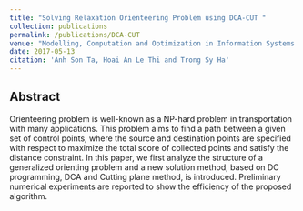 ```yaml
---
title: "Solving Relaxation Orienteering Problem using DCA-CUT "
collection: publications
permalink: /publications/DCA-CUT
venue: "Modelling, Computation and Optimization in Information Systems and Management Sciences, MCO 2015: Metz, France"
date: 2017-05-13
citation: 'Anh Son Ta, Hoai An Le Thi and Trong Sy Ha'
---  
```


## Abstract
Orienteering problem is well-known as a NP-hard problem in transportation with many applications. This problem aims to find a path between a given set of control points, where the source and destination points are specified with respect to maximize the total score of collected points and satisfy the distance constraint. In this paper, we first analyze the structure of a generalized orienting problem and a new solution method, based on DC programming, DCA and Cutting plane method, is introduced. Preliminary numerical experiments are reported to show the efficiency of the proposed algorithm.
